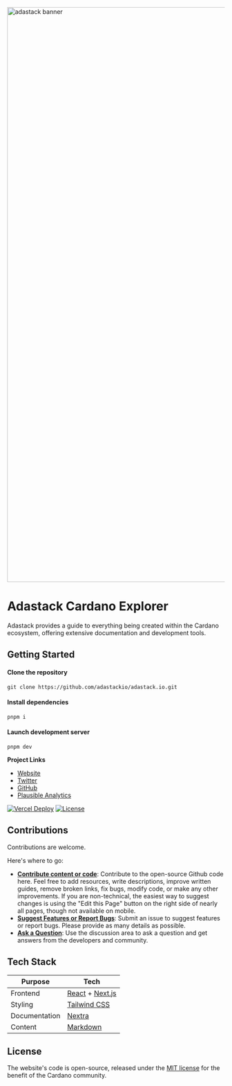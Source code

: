 <img width="1328" alt="adastack banner" src="https://github.com/user-attachments/assets/f30c161f-6362-40ea-8ff7-02ed1f54f610">

# Adastack Cardano Explorer

Adastack provides a guide to everything being created within the Cardano ecosystem, offering extensive documentation and development tools.

## Getting Started

#### Clone the repository
```git clone https://github.com/adastackio/adastack.io.git```

#### Install dependencies
```pnpm i```

#### Launch development server
```pnpm dev```

**Project Links**

- [Website](https://adastack.io)
- [Twitter](https://twitter.com/adastackio)
- [GitHub](https://github.com/adastackio)
- [Plausible Analytics](https://plausible.io/adastack.io)

[![Vercel Deploy](https://deploy-badge.vercel.app/vercel/adastackio-git-main-adastack-projects?name=status)](https://github.com/adastackio/adastack.io/deployments)
[![License](https://img.shields.io/badge/license-MIT-blue)](https://github.com/adastackio/adastack.io/blob/main/LICENSE)

## Contributions

Contributions are welcome.

Here's where to go:

- [**Contribute content or code**](https://github.com/adastackio/adastack.io): Contribute to the open-source Github code here. Feel free to add resources, write descriptions, improve written guides, remove broken links, fix bugs, modify code, or make any other improvements. If you are non-technical, the easiest way to suggest changes is using the "Edit this Page" button on the right side of nearly all pages, though not available on mobile.
- [**Suggest Features or Report Bugs**](https://github.com/adastackio/adastack.io/issues): Submit an issue to suggest features or report bugs. Please provide as many details as possible.
- [**Ask a Question**](https://github.com/adastackio/adastack.io/discussions): Use the discussion area to ask a question and get answers from the developers and community.

## Tech Stack

| Purpose | Tech |
|-----------|------------|
| Frontend | [React](https://react.dev/) + [Next.js](https://nextjs.org/docs) |
| Styling | [Tailwind CSS](https://v2.tailwindcss.com/docs) |
| Documentation | [Nextra](https://nextra.site/docs) |
| Content | [Markdown](https://www.markdownguide.org/) |

## License

The website's code is open-source, released under the [MIT license](LICENSE) for the benefit of the Cardano community.
